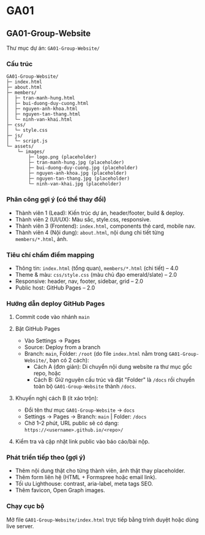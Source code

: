 # GA01

## GA01-Group-Website

Thư mục dự án: `GA01-Group-Website/`

### Cấu trúc

```
GA01-Group-Website/
├─ index.html
├─ about.html
├─ members/
│  ├─ tran-manh-hung.html
│  ├─ bui-duong-duy-cuong.html
│  ├─ nguyen-anh-khoa.html
│  ├─ nguyen-tan-thang.html
│  └─ ninh-van-khai.html
├─ css/
│  └─ style.css
├─ js/
│  └─ script.js
└─ assets/
	└─ images/
		├─ logo.png (placeholder)
		├─ tran-manh-hung.jpg (placeholder)
		├─ bui-duong-duy-cuong.jpg (placeholder)
		├─ nguyen-anh-khoa.jpg (placeholder)
		├─ nguyen-tan-thang.jpg (placeholder)
		└─ ninh-van-khai.jpg (placeholder)
```

### Phân công gợi ý (có thể thay đổi)

- Thành viên 1 (Lead): Kiến trúc dự án, header/footer, build & deploy.
- Thành viên 2 (UI/UX): Màu sắc, style.css, responsive.
- Thành viên 3 (Frontend): `index.html`, components thẻ card, mobile nav.
- Thành viên 4 (Nội dung): `about.html`, nội dung chi tiết từng `members/*.html`, ảnh.

### Tiêu chí chấm điểm mapping

- Thông tin: `index.html` (tổng quan), `members/*.html` (chi tiết) – 4.0
- Theme & màu: `css/style.css` (màu chủ đạo emerald/slate) – 2.0
- Responsive: header, nav, footer, sidebar, grid – 2.0
- Public host: GitHub Pages – 2.0

### Hướng dẫn deploy GitHub Pages

1) Commit code vào nhánh `main`

2) Bật GitHub Pages
	- Vào Settings → Pages
	- Source: Deploy from a branch
	- Branch: `main`, Folder: `/root` (do file `index.html` nằm trong `GA01-Group-Website/`, bạn có 2 cách):
	  - Cách A (đơn giản): Di chuyển nội dung website ra thư mục gốc repo, hoặc
	  - Cách B: Giữ nguyên cấu trúc và đặt "Folder" là `/docs` rồi chuyển toàn bộ `GA01-Group-Website` thành `/docs`.

3) Khuyến nghị cách B (ít xáo trộn):
	- Đổi tên thư mục `GA01-Group-Website` → `docs`
	- Settings → Pages → Branch: `main` | Folder: `/docs`
	- Chờ 1–2 phút, URL public sẽ có dạng:
	  `https://<username>.github.io/<repo>/`

4) Kiểm tra và cập nhật link public vào báo cáo/bài nộp.

### Phát triển tiếp theo (gợi ý)

- Thêm nội dung thật cho từng thành viên, ảnh thật thay placeholder.
- Thêm form liên hệ (HTML + Formspree hoặc email link).
- Tối ưu Lighthouse: contrast, aria-label, meta tags SEO.
- Thêm favicon, Open Graph images.

### Chạy cục bộ

Mở file `GA01-Group-Website/index.html` trực tiếp bằng trình duyệt hoặc dùng live server.